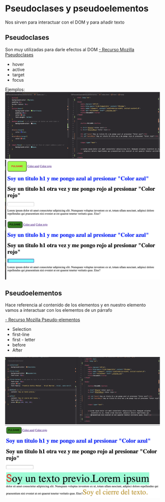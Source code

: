 # Pseudoclases y pseudoelementos

Nos sirven para interactuar con el DOM y para añadir texto

## Pseudoclases<br/>

Son muy utilizadas para darle efectos al DOM
<a href="https://developer.mozilla.org/en-US/docs/Web/CSS/Pseudo-classes"> - Recurso Mozilla Pseudoclases</a>

- hover
- active
- target
- focus

Ejemplos:
![pseudoclases codigo](./img/Pseudoclases.png)
![ejemplo pseudoclases 1](./img/ejemplo%20pseudoclases.png)
![ejemplo pseudoclases 2](./img/ejemplo%202%20pseudoclases.png)

## Pseudoelementos<br/>

Hace referencia al contenido de los elementos y en nuestro elemento vamos a interactuar con los elementos de un párrafo

<a href="https://developer.mozilla.org/en-US/docs/Web/CSS/Pseudo-elements"> - Recurso Mozilla Pseudo-elementos</a>

- Selection
- first-line
- first - letter
- before
- After

![pseudoelements codigo](./img/pseudoelementos.png)
![pseudoelements ejemplo](./img/pseudoelements%20ejemp.png)
